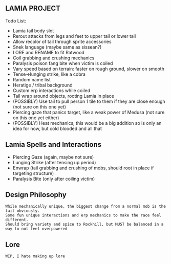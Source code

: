 
## LAMIA PROJECT

Todo List:
- Lamia tail body slot
- Rerout attacks from legs and feet to upper tail or lower tail
- Allow recolor of tail through sprite accessories
- Snek language (maybe same as sissean?)
- LORE and RENAME to fit Ratwood
- Coil grabbing and crushing mechanics
- Paralysis poison fang bite when victim is coiled
- Vary speed based on terrain: faster on rough ground, slower on smooth
- Tense->lunging strike, like a cobra
- Random name list
- Heratige / tribal background
- Custom erp interactions while coiled
- Tail wrap around objects, rooting Lamia in place
- (POSSIBLY) Use tail to pull person 1 tile to them if they are close enough (not sure on this one yet)
- Piercing gaze that panics target, like a weak power of Medusa (not sure on this one yet either)
- (POSSIBLY) Heat mechanics, this would be a big addition so is only an idea for now, but cold blooded and all that

## Lamia Spells and Interactions
- Piercing Gaze (again, maybe not sure)
- Lunging Strike (after tensing up period)
- Enwrap (tail grabbing and crushing of mobs, should root in place if targeting structure)
- Paralysis Bite (only after coiling victim)

## Design Philosophy
```
While mechanically unique, the biggest change from a normal mob is the tail obviously.
Some fun unique interactions and erp mechanics to make the race feel different.
Should bring variety and spice to Rockhill, but MUST be balanced in a way to not feel overpowered
```

## Lore
```
WIP, I hate making up lore
```
